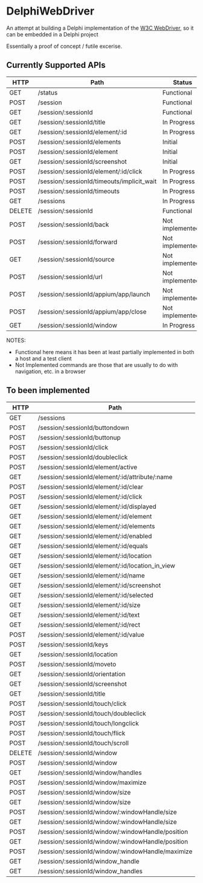 # DelphiWebDriver
An attempt at building a Delphi implementation of the [W3C WebDriver](https://www.w3.org/TR/webdriver), so it can be embedded in a Delphi project

Essentially a proof of concept / futile excerise.

## Currently Supported APIs

| HTTP   	| Path                                              	| Status      |
| ---	| ---	| --- |
| GET    	| /status                                           	| Functional  |
| POST   	| /session                                          	| Functional  |
| GET     | /session/:sessionId                                 | Functional  |
| GET     | /session/:sessionId/title                         	| In Progress |
| GET     | /session/:sessionId/element/:id                     | In Progress |
| POST    | /session/:sessionId/elements                        | Initial |
| POST    | /session/:sessionId/element                         | Initial |
| GET     | /session/:sessionId/screenshot                      | Initial     |
| POST    | /session/:sessionId/element/:id/click               | In Progress |
| POST    | /session/:sessionId/timeouts/implicit_wait          | In Progress |
| POST    | /session/:sessionId/timeouts                        | In Progress |
| GET     | /sessions                                           | In Progress |
| DELETE  | /session/:sessionId                                 | Functional  |
| POST    | /session/:sessionId/back                          	| Not implemented |
| POST    | /session/:sessionId/forward                       	| Not implemented |
| GET     | /session/:sessionId/source                          | Not implemented |
| POST    | /session/:sessionId/url                             | Not implemented |
| POST    | /session/:sessionId/appium/app/launch             	| Not implemented? |
| POST    | /session/:sessionId/appium/app/close              	| Not implemented? |
| GET     | /session/:sessionId/window                          | In Progress |

NOTES:
* Functional here means it has been at least partially implemented in both a host and a test client
* Not Implemented commands are those that are usually to do with navigation, etc. in a browser

## To been implemented

| HTTP | Path |
| --- | --- |
| GET    	| /sessions                                         	|
| POST   	| /session/:sessionId/buttondown                    	|
| POST   	| /session/:sessionId/buttonup                      	|
| POST   	| /session/:sessionId/click                         	|
| POST   	| /session/:sessionId/doubleclick                   	|
| POST   	| /session/:sessionId/element/active                	|
| GET    	| /session/:sessionId/element/:id/attribute/:name   	|
| POST   	| /session/:sessionId/element/:id/clear             	|
| POST   	| /session/:sessionId/element/:id/click             	|
| GET    	| /session/:sessionId/element/:id/displayed         	|
| GET    	| /session/:sessionId/element/:id/element           	|
| GET    	| /session/:sessionId/element/:id/elements          	|
| GET    	| /session/:sessionId/element/:id/enabled           	|
| GET    	| /session/:sessionId/element/:id/equals            	|
| GET    	| /session/:sessionId/element/:id/location          	|
| GET    	| /session/:sessionId/element/:id/location_in_view  	|
| GET    	| /session/:sessionId/element/:id/name              	|
| GET    	| /session/:sessionId/element/:id/screenshot        	|
| GET    	| /session/:sessionId/element/:id/selected          	|
| GET    	| /session/:sessionId/element/:id/size              	|
| GET    	| /session/:sessionId/element/:id/text              	|
| GET           | /session/:sessionId/element/:id/rect                  |
| POST   	| /session/:sessionId/element/:id/value             	|
| POST   	| /session/:sessionId/keys                          	|
| GET    	| /session/:sessionId/location                      	|
| POST   	| /session/:sessionId/moveto                        	|
| GET    	| /session/:sessionId/orientation                   	|
| GET    	| /session/:sessionId/screenshot                    	|
| GET    	| /session/:sessionId/title                         	|
| POST   	| /session/:sessionId/touch/click                   	|
| POST   	| /session/:sessionId/touch/doubleclick             	|
| POST   	| /session/:sessionId/touch/longclick               	|
| POST   	| /session/:sessionId/touch/flick                   	|
| POST   	| /session/:sessionId/touch/scroll                  	|
| DELETE 	| /session/:sessionId/window                        	|
| POST   	| /session/:sessionId/window                        	|
| GET    	| /session/:sessionId/window/handles                	|
| POST   	| /session/:sessionId/window/maximize               	|
| POST   	| /session/:sessionId/window/size                   	|
| GET    	| /session/:sessionId/window/size                   	|
| POST   	| /session/:sessionId/window/:windowHandle/size     	|
| GET    	| /session/:sessionId/window/:windowHandle/size     	|
| POST   	| /session/:sessionId/window/:windowHandle/position 	|
| GET    	| /session/:sessionId/window/:windowHandle/position 	|
| POST   	| /session/:sessionId/window/:windowHandle/maximize 	|
| GET    	| /session/:sessionId/window_handle                 	|
| GET    	| /session/:sessionId/window_handles                	|

